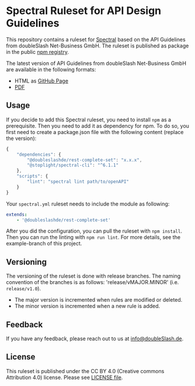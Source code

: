 # Spectral Ruleset for API Design Guidelines

This repository contains a ruleset for [Spectral](https://stoplight.io/open-source/spectral) based on the API Guidelines from doubleSlash Net-Business GmbH. The ruleset is published as package in the public [npm registry](https://www.npmjs.com/package/@doubleslashde/rest-complete-set/).

The latest version of API Guidelines from doubleSlash Net-Business GmbH are available in the following formats:

* HTML as [GitHub Page](https://doubleslashde.github.io/API-Design-Guidelines)
* [PDF](https://doubleslashde.github.io/API-Design-Guidelines/REST_API_Guidelines.pdf)


## Usage
If you decide to add this Spectral ruleset, you need to install `npm` as a prerequisite. Then you need to add it as dependency for npm. To do so, you first need to create a package.json file with the following content (replace the version):

```javascript
{
    "dependencies": {
        "@doubleslashde/rest-complete-set": "x.x.x",
        "@stoplight/spectral-cli": "^6.1.1"
    },
    "scripts": {
        "lint": "spectral lint path/to/openAPI"
    }
}
```
Your `spectral.yml` ruleset needs to include the module as following:
```yaml
extends: 
    - '@doubleslashde/rest-complete-set'
```
After you did the configuration, you can pull the ruleset with `npm install`. Then you can run the linting with `npm run lint`.
For more details, see the example-branch of this project.


## Versioning

The versioning of the ruleset is done with release branches. The naming convention of the branches is as follows: 'release/vMAJOR.MINOR' (i.e. `release/v1.0`).

- The major version is incremented when rules are modified or deleted.
- The minor version is incremented when a new rule is added.



## Feedback

If you have any feedback, please reach out to us at info@doubleSlash.de.



## License
This ruleset is published under the CC BY 4.0 (Creative commons Attribution 4.0) license. Please see [LICENSE file](./LICENSE).
